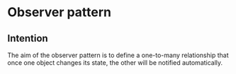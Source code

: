 # Observer pattern

## Intention
The aim of the observer pattern is to define a one-to-many relationship that once one object changes its state, the other will be notified automatically.